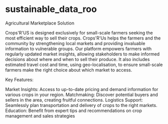 # sustainable_data_roo

Agricultural Marketplace Solution

Crops'R'US is designed exclusively for small-scale farmers seeking the most efficient way to sell their crops. Crops'R'Us helps the farmers and the community by strengthening local markets and providing invaluable information to vulnerable groups. Our platform empowers farmers with regularly updated market insights, allowing stakeholders to make informed decisions about where and when to sell their produce. It also includes estimated travel cost and time, using geo-localisation, to ensure small-scale farmers make the right choice about which market to access. 

Key Features:

Market Insights: Access to up-to-date pricing and demand information for various crops in your region.
Matchmaking: Discover potential buyers and sellers in the area, creating fruitful connections.
Logistics Support: Seamlessly plan transportation and delivery of  crops to the right markets.
Education: Benefit from expert tips and recommendations on crop management and sales strategies
